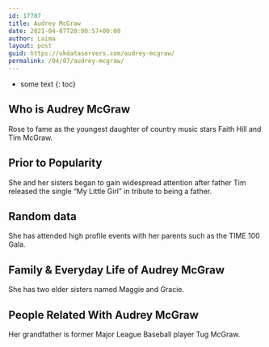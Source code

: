 ```yaml
---
id: 17707
title: Audrey McGraw
date: 2021-04-07T20:00:57+00:00
author: Laima
layout: post
guid: https://ukdataservers.com/audrey-mcgraw/
permalink: /04/07/audrey-mcgraw/
---
```


* some text
{: toc}


## Who is Audrey McGraw
                  
                  
                  
Rose to fame as the youngest daughter of country music stars Faith Hill and Tim McGraw.
                  
              
            
              
            
                
                
                
## Prior to Popularity
                  
                  
                  
She and her sisters began to gain widespread attention after father Tim released the single &#8220;My Little Girl&#8221; in tribute to being a father.
                  
              
            
              
            
                
                
                
## Random data
                  
                  
                  
She has attended high profile events with her parents such as the TIME 100 Gala.
                  
              
            
              
            
                
                
                
## Family & Everyday Life of Audrey McGraw
                  
                  
                  
She has two elder sisters named Maggie and Gracie.
                  
              
            
              
            
                
                
                
## People Related With Audrey McGraw
                  
                  
                  
Her grandfather is former Major League Baseball player Tug McGraw.
                  
              
            
              
            
                
              
            
              
              
            
            
              
            
          
          
          